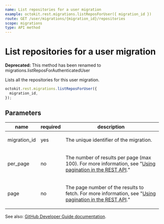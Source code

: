 ```yaml
---
name: List repositories for a user migration
example: octokit.rest.migrations.listReposForUser({ migration_id })
route: GET /user/migrations/{migration_id}/repositories
scope: migrations
type: API method
---
```


# List repositories for a user migration

**Deprecated:** This method has been renamed to migrations.listReposForAuthenticatedUser

Lists all the repositories for this user migration.

```js
octokit.rest.migrations.listReposForUser({
  migration_id,
});
```

## Parameters

<table>
  <thead>
    <tr>
      <th>name</th>
      <th>required</th>
      <th>description</th>
    </tr>
  </thead>
  <tbody>
    <tr><td>migration_id</td><td>yes</td><td>

The unique identifier of the migration.

</td></tr>
<tr><td>per_page</td><td>no</td><td>

The number of results per page (max 100). For more information, see "[Using pagination in the REST API](https://docs.github.com/rest/using-the-rest-api/using-pagination-in-the-rest-api)."

</td></tr>
<tr><td>page</td><td>no</td><td>

The page number of the results to fetch. For more information, see "[Using pagination in the REST API](https://docs.github.com/rest/using-the-rest-api/using-pagination-in-the-rest-api)."

</td></tr>
  </tbody>
</table>

See also: [GitHub Developer Guide documentation](https://docs.github.com/rest/migrations/users#list-repositories-for-a-user-migration).
